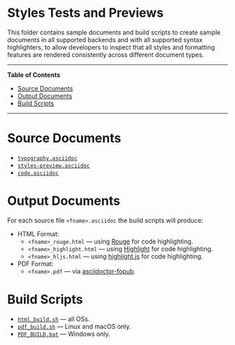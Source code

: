 # Styles Tests and Previews

This folder contains sample documents and build scripts to create sample documents in all supported backends and with all supported syntax highlighters, to allow developers to inspect that all styles and formatting features are rendered consistently across different document types.


-----

**Table of Contents**

<!-- MarkdownTOC autolink="true" bracket="round" autoanchor="false" lowercase="only_ascii" uri_encoding="true" levels="1,2,3" -->

- [Source Documents](#source-documents)
- [Output Documents](#output-documents)
- [Build Scripts](#build-scripts)

<!-- /MarkdownTOC -->

-----

# Source Documents

- [`typography.asciidoc`][typo adoc]
- [`styles-preview.asciidoc`][styles adoc]
- [`code.asciidoc`][code adoc]

# Output Documents

For each source file `<fname>.asciidoc` the build scripts will produce:

- HTML Format:
    + `<fname>_rouge.html` — using [Rouge] for code highlighting.
    + `<fname>_highlight.html` — using [Highlight] for code highlighting.
    + `<fname>_hljs.html` — using [highlight.js] for code highlighting.
- PDF Format:
    + `<fname>.pdf` — via [asciidoctor-fopub].

# Build Scripts

- [`html_build.sh`][html_build.sh] — all OSs.
- [`pdf_build.sh`][pdf_build.sh] — Linux and macOS only.
- [`PDF_BUILD.bat`][PDF_BUILD.bat] — Windows only.

<!-----------------------------------------------------------------------------
                               REFERENCE LINKS
------------------------------------------------------------------------------>

[asciidoctor-fopub]: https://github.com/asciidoctor/asciidoctor-fopub "Visit the asciidoctor-fopub repository on GitHub"

[highlight.js]: https://highlightjs.org/ "Visit highlight.js website"
[Highlight]: http://www.andre-simon.de/doku/highlight/en/highlight.php "Visit Highlight website"
[Rouge]: http://rouge.jneen.net "Visit Rouge website"


<!-- Project Files -->

[typo adoc]: ./typography.asciidoc
[styles adoc]: ./styles-preview.asciidoc
[code adoc]: ./code.asciidoc

[pdf_build.sh]: ./pdf_build.sh
[html_build.sh]: ./html_build.sh
[PDF_BUILD.bat]: ./PDF_BUILD.bat


<!-- EOF -->

